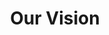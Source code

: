 ---
title: Our Vision

########### Hero Section ###########
hero_section:
    enable: true
    title: "<span>Our Vision</span>"
    details: "In an ever-changing threat landscape, timing is everything. VulneraWise delivers real-time updates on the vulnerabilities actively targeted by malicious actors. By integrating data from sources like Exploit Prediction Scoring System (EPSS) and Common Vulnerability Scoring System (CVSS) amongst others and applying our intelligence, our tool provides you with critical insights, allowing your security teams to identify and mitigate threats faster than ever before."

########### Our Values ###########
our_values:
    enable: true
    boxes:
        - icon: "images/led.png"
          title: "Innovation"
          details: "Constantly improving by utilizing the latest technologies and stay ahead of the game."
        - icon: "images/shield.png"
          title: "Security"
          details: "Protecting what matters most—your data, your assets, and your business."
        - icon: "images/deal.png"
          title: "Collaboration"
          details: "Working closely with our partners and clients to deliver actionable, real-time intelligence."

########### Form ###########
form:
    enable: true
    content: 
        title: "Get in Touch"
        details: "Have questions or want to learn more about how VulneraWise can help your organization stay ahead of cybersecurity threats? Reach out to us today for a demo or further information and we’ll gladly show you how you can easily enable exploit intelligence!"
        location: "123 CyberSecurity Lane, Internet City, Dubai"
        email: "support@vulnerawise.com"
        phone: "+971 4 4567890"
---